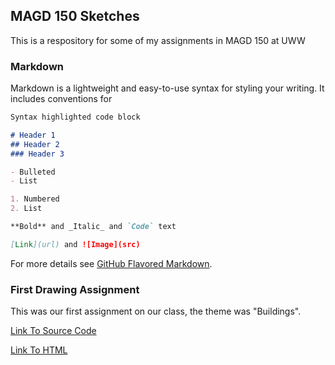 ## MAGD 150 Sketches

This is a respository for some of my assignments in MAGD 150 at UWW

### Markdown

Markdown is a lightweight and easy-to-use syntax for styling your writing. It includes conventions for

```markdown
Syntax highlighted code block

# Header 1
## Header 2
### Header 3

- Bulleted
- List

1. Numbered
2. List

**Bold** and _Italic_ and `Code` text

[Link](url) and ![Image](src)
```

For more details see [GitHub Flavored Markdown](https://guides.github.com/features/mastering-markdown/).

### First Drawing Assignment

This was our first assignment on our class, the theme was "Buildings".

[Link To Source Code]()

[Link To HTML](https://github.com/UnatMar/MAGD-150-Assignments/blob/gh-pages/f20magd150lab03_unate/f20magd150lab03_unate.html)
